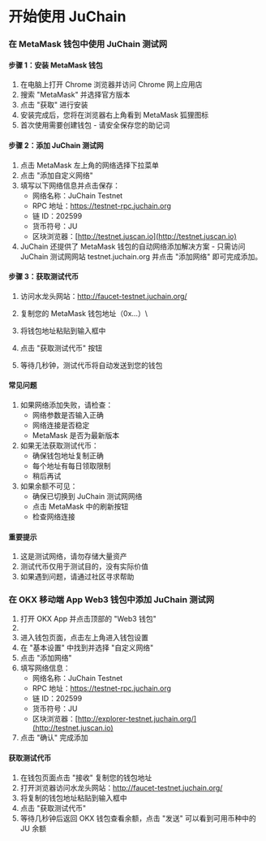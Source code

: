 # 开始使用 JuChain

### 在 MetaMask 钱包中使用 JuChain 测试网

#### 步骤 1：安装 MetaMask 钱包

1. 在电脑上打开 Chrome 浏览器并访问 Chrome 网上应用店
2. 搜索 "MetaMask" 并选择官方版本
3. 点击 "获取" 进行安装
4. 安装完成后，您将在浏览器右上角看到 MetaMask 狐狸图标
5. 首次使用需要创建钱包 - 请安全保存您的助记词

#### 步骤 2：添加 JuChain 测试网

1. 点击 MetaMask 左上角的网络选择下拉菜单
2. 点击 "添加自定义网络"
3. 填写以下网络信息并点击保存：
   * 网络名称：JuChain Testnet
   * RPC 地址：https://testnet-rpc.juchain.org
   * 链 ID：202599
   * 货币符号：JU
   * 区块浏览器：[http://testnet.juscan.io](http://testnet.juscan.io)
4. JuChain 还提供了 MetaMask 钱包的自动网络添加解决方案 - 只需访问 JuChain 测试网网站 testnet.juchain.org 并点击 "添加网络" 即可完成添加。

#### 步骤 3：获取测试代币

1. 访问水龙头网站：http://faucet-testnet.juchain.org/
2. 复制您的 MetaMask 钱包地址（0x...）\

3. 将钱包地址粘贴到输入框中
4. 点击 "获取测试代币" 按钮
5. 等待几秒钟，测试代币将自动发送到您的钱包

#### 常见问题

1. 如果网络添加失败，请检查：
   * 网络参数是否输入正确
   * 网络连接是否稳定
   * MetaMask 是否为最新版本
2. 如果无法获取测试代币：
   * 确保钱包地址复制正确
   * 每个地址有每日领取限制
   * 稍后再试
3. 如果余额不可见：
   * 确保已切换到 JuChain 测试网网络
   * 点击 MetaMask 中的刷新按钮
   * 检查网络连接

#### 重要提示

1. 这是测试网络，请勿存储大量资产
2. 测试代币仅用于测试目的，没有实际价值
3. 如果遇到问题，请通过社区寻求帮助

### 在 OKX 移动端 App Web3 钱包中添加 JuChain 测试网

1. 打开 OKX App 并点击顶部的 "Web3 钱包"
2.
3. 进入钱包页面，点击左上角进入钱包设置
4. 在 "基本设置" 中找到并选择 "自定义网络"
5. 点击 "添加网络"
6. 填写网络信息：
   * 网络名称：JuChain Testnet
   * RPC 地址：https://testnet-rpc.juchain.org
   * 链 ID：202599
   * 货币符号：JU
   * 区块浏览器：[http://explorer-testnet.juchain.org/](http://testnet.juscan.io)
7. 点击 "确认" 完成添加

#### 获取测试代币

1. 在钱包页面点击 "接收" 复制您的钱包地址
2. 打开浏览器访问水龙头网站：http://faucet-testnet.juchain.org/
3. 将复制的钱包地址粘贴到输入框中
4. 点击 "获取测试代币"
5. 等待几秒钟后返回 OKX 钱包查看余额，点击 "发送" 可以看到可用币种中的 JU 余额
